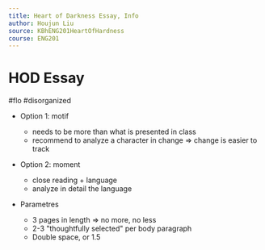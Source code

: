 ```yaml
---
title: Heart of Darkness Essay, Info
author: Houjun Liu
source: KBhENG201HeartOfHardness
course: ENG201
---
```


# HOD Essay

#flo #disorganized

* Option 1: motif
    * needs to be more than what is presented in class
    * recommend to analyze a character in change => change is easier to track
* Option 2: moment
    * close reading + language
    * analyze in detail the language


* Parametres
    * 3 pages in length => no more, no less
    * 2-3 "thoughtfully selected" per body paragraph
    * Double space, or 1.5